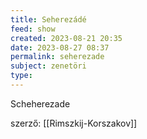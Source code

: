 ```yaml
---
title: Seherezádé
feed: show
created: 2023-08-21 20:35
date: 2023-08-27 08:37
permalink: seherezade
subject: zenetöri
type: 
---
```


Scheherezade

szerző: [[Rimszkij-Korszakov]]

